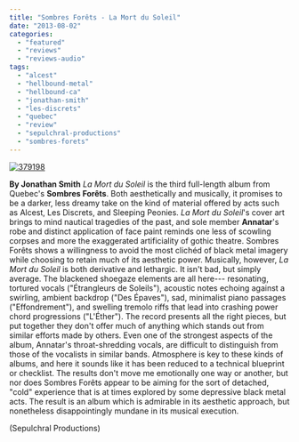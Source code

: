 ```yaml
---
title: "Sombres Forêts - La Mort du Soleil"
date: "2013-08-02"
categories: 
  - "featured"
  - "reviews"
  - "reviews-audio"
tags: 
  - "alcest"
  - "hellbound-metal"
  - "hellbound-ca"
  - "jonathan-smith"
  - "les-discrets"
  - "quebec"
  - "review"
  - "sepulchral-productions"
  - "sombres-forets"
---
```


[![379198](http://www.hellbound.ca/wp-content/uploads/2013/08/379198.jpg)](http://www.hellbound.ca/wp-content/uploads/2013/08/379198.jpg)

**By Jonathan Smith** _La Mort du Soleil_ is the third full-length album from Quebec's **Sombres Forêts**. Both aesthetically and musically, it promises to be a darker, less dreamy take on the kind of material offered by acts such as Alcest, Les Discrets, and Sleeping Peonies. _La Mort du Soleil_'s cover art brings to mind nautical tragedies of the past, and sole member **Annatar**'s robe and distinct application of face paint reminds one less of scowling corpses and more the exaggerated artificiality of gothic theatre. Sombres Forêts shows a willingness to avoid the most clichéd of black metal imagery while choosing to retain much of its aesthetic power. Musically, however, _La Mort du Soleil_ is both derivative and lethargic. It isn't bad, but simply average. The blackened shoegaze elements are all here--- resonating, tortured vocals ("Étrangleurs de Soleils"), acoustic notes echoing against a swirling, ambient backdrop ("Des Épaves"), sad, minimalist piano passages ("Effondrement"), and swelling tremolo riffs that lead into crashing power chord progressions ("L'Éther"). The record presents all the right pieces, but put together they don't offer much of anything which stands out from similar efforts made by others. Even one of the strongest aspects of the album, Annatar's throat-shredding vocals, are difficult to distinguish from those of the vocalists in similar bands. Atmosphere is key to these kinds of albums, and here it sounds like it has been reduced to a technical blueprint or checklist. The results don't move me emotionally one way or another, but nor does Sombres Forêts appear to be aiming for the sort of detached, "cold" experience that is at times explored by some depressive black metal acts. The result is an album which is admirable in its aesthetic approach, but nonetheless disappointingly mundane in its musical execution.

(Sepulchral Productions)

